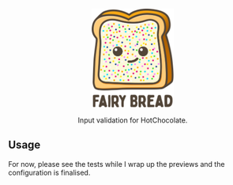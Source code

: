 <div align="center">
  <p>
    <a href="http://overdrive.autoguru.io/">
      <img alt="fairybread" src="logo.svg" height="200px">
    </a>
  </p>
  <p>
    Input validation for HotChocolate.
  </p>
</div>

## Usage

For now, please see the tests while I wrap up the 
previews and the configuration is finalised.

